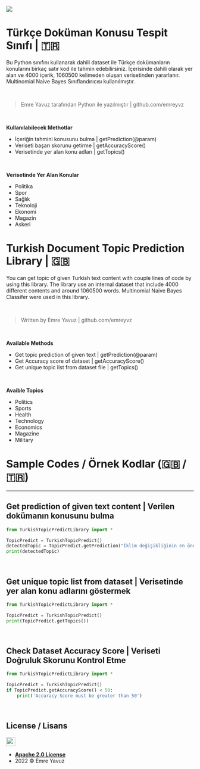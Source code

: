 ![](https://i.ibb.co/gSPSqrB/banner.png)

# Türkçe Doküman Konusu Tespit Sınıfı | 🇹🇷

Bu Python sınıfını kullanarak dahili dataset ile Türkçe dokümanların konularını birkaç satır kod ile tahmin edebilirsiniz. İçerisinde dahili olarak yer alan ve 4000 içerik, 1060500 kelimeden oluşan verisetinden yararlanır. Multinomial Naive Bayes Sınıflandırıcısı kullanılmıştır.

</br>

> Emre Yavuz tarafından Python ile yazılmıştır  | github.com/emreyvz

</br>

**Kullanılabilecek Methotlar**

- İçeriğin tahmini konusunu bulma | getPrediction(@param)
- Veriseti başarı skorunu getirme | getAccuracyScore()
- Verisetinde yer alan konu adları | getTopics()

</br>

**Verisetinde Yer Alan Konular**

- Politika
- Spor
- Sağlık
- Teknoloji
- Ekonomi
- Magazin
- Askeri

# Turkish Document Topic Prediction Library | 🇬🇧

You can get topic of given Turkish text content with couple lines of code by using this library. The library use an internal dataset that include 4000 different contents and around 1060500 words. Multinomial Naive Bayes Classifer were used in this library.

</br>

> Written by Emre Yavuz  | github.com/emreyvz

</br>

**Available Methods**

- Get topic prediction of given text | getPrediction(@param)
- Get Accuracy score of dataset | getAccuracyScore()
- Get unique topic list from dataset file | getTopics()

</br>

**Avaible Topics**

- Politics
- Sports
- Health
- Technology
- Economics
- Magazine
- Military

# Sample Codes / Örnek Kodlar (🇬🇧 / 🇹🇷)
---
## Get prediction of given text content | Verilen dokümanın konusunu bulma

```python
from TurkishTopicPredictLibrary import *

TopicPredict = TurkishTopicPredict()
detectedTopic = TopicPredict.getPrediction("İklim değişikliğinin en önemli nedenlerinden biri, sera gazlarına yol açan fosil yakıtlar. Bu nedenle fosil yakıtlara yeni alternatifler aranıyor. Bu alternatiflerden biri de biyoyakıt üretiminde kullanılabilen yosunlar. Yosunlar, verimli tarım arazilerine ihtiyaç duymadıkları için tarımsal faaliyetler ile rekabet etmiyorlar. Güneş ışığı ve karbondioksit kullanarak fotosentez yaptıklarından sürdürülebilir koşullar altında üretiliyorlar. Biyorafineriler, konvansiyonel rafinerilerde işlenen fosil yakıtlara alternatif biyoyakıt üretimi yanında katma değerli ek ürünlerin de elde edildiği, sıfır atık temelli ve sürdürülebilir kalkınma odaklı bir model sunuyor.")
print(detectedTopic)
```

</br>

## Get unique topic list from dataset | Verisetinde yer alan konu adlarını göstermek

```python
from TurkishTopicPredictLibrary import *

TopicPredict = TurkishTopicPredict()
print(TopicPredict.getTopics())
```

</br>

## Check Dataset Accuracy Score | Veriseti Doğruluk Skorunu Kontrol Etme

```python
from TurkishTopicPredictLibrary import *

TopicPredict = TurkishTopicPredict()
if TopicPredict.getAccuracyScore() < 50:
    print('Accuracy Score must be greater than 50')
```

</br>

## License / Lisans

<img src="https://opensource.org/files/osi_keyhole_300X300_90ppi_0.png" height="24" width="24">

- **[Apache 2.0 License](https://www.apache.org/licenses/LICENSE-2.0)**
- 2022 © Emre Yavuz
